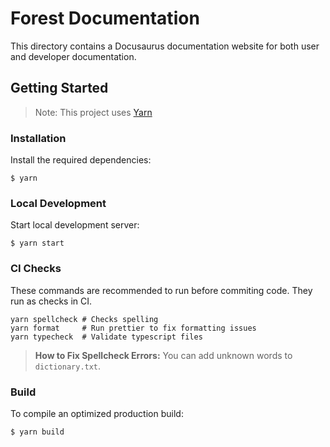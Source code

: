 # Forest Documentation

This directory contains a Docusaurus documentation website for both user and developer documentation.

## Getting Started

> Note: This project uses [Yarn](https://yarnpkg.com/getting-started/install)

### Installation

Install the required dependencies:
```
$ yarn
```

### Local Development
Start local development server:
```
$ yarn start
```

### CI Checks

These commands are recommended to run before commiting code. They run as checks in CI.
```
yarn spellcheck # Checks spelling
yarn format     # Run prettier to fix formatting issues
yarn typecheck  # Validate typescript files
```
> **How to Fix Spellcheck Errors:** You can add unknown words to `dictionary.txt`.

### Build
To compile an optimized production build: 
```
$ yarn build
```

